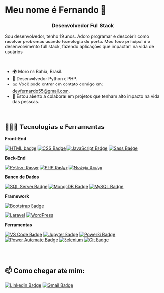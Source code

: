 Meu nome é Fernando 🫡
==========================

<h3 align="center">Desenvolvedor Full Stack</h3>

Sou desenvolvedor, tenho 19 anos. Adoro programar e descobrir como resolver problemas usando tecnologia de ponta. Meu foco principal é o desenvolvimento full stack, fazendo aplicações que impactam na vida de usuários

<br>

* 🌍 Moro na Bahia, Brasil.
* 🧠 Desenvolvedor Python e PHP.
* ✉️ Você pode entrar em contato comigo em: [devfernando55@gmail.com](mailto:devfernando55@gmail.com).
* 🤝 Estou aberto a colaborar em projetos que tenham alto impacto na vida das pessoas.

<br>

## 👨🏾‍💻 Tecnologias e Ferramentas

**Front-End**  

[![HTML badge](https://img.shields.io/badge/HTML5-E34F26?style=for-the-badge&logo=html5&logoColor=white)](https://github.com/devfernando10)
[![CSS Badge](https://img.shields.io/badge/CSS3-1572B6?style=for-the-badge&logo=css3&logoColor=white)](https://github.com/devfernando10)
[![JavaScript Badge](https://img.shields.io/badge/JavaScript-F7DF1E?style=for-the-badge&logo=javascript&logoColor=black)](https://github.com/devfernando10) 
[![Sass Badge](https://img.shields.io/badge/Sass-CC6699?style=for-the-badge&logo=sass&logoColor=white)](https://github.com/devfernando10)



**Back-End**  

[![Python Badge](https://img.shields.io/badge/Python-3776AB.svg?style=for-the-badge&logo=Python&logoColor=white)](https://github.com/devfernando10)
[![PHP Badge](https://img.shields.io/badge/PHP-777BB4.svg?style=for-the-badge&logo=PHP&logoColor=white)](https://github.com/devfernando10)
[![Nodejs Badge](https://img.shields.io/badge/Node.js-5FA04E.svg?style=for-the-badge&logo=nodedotjs&logoColor=white)](https://github.com/devfernando10)



**Banco de Dados**

[![SQL Server Badge](https://img.shields.io/badge/Microsoft%20SQL%20Server-CC2927?style=for-the-badge&logo=microsoft%20sql%20server&logoColor=white)](https://github.com/devfernando10)
[![MongoDB Badge](https://img.shields.io/badge/MongoDB-4EA94B?style=for-the-badge&logo=mongodb&logoColor=white)](https://github.com/devfernando10)
[![MySQL Badge](https://img.shields.io/badge/MySQL-005C84?style=for-the-badge&logo=mysql&logoColor=white)](https://github.com/devfernando10)


**Framework** 

[![Bootstrap Badge](https://img.shields.io/badge/Bootstrap-563D7C?style=for-the-badge&logo=bootstrap&logoColor=white)](https://github.com/devfernando10)

[![Laravel](https://img.shields.io/badge/Laravel-FF2D20.svg?style=for-the-badge&logo=Laravel&logoColor=white)](https://github.com/devfernando10)
[![WordPress](https://img.shields.io/badge/WordPress-21759B.svg?style=for-the-badge&logo=WordPress&logoColor=white)](https://github.com/devfernando10)



**Ferramentas** 

[![VS Code Badge](https://img.shields.io/badge/Visual_Studio_Code-5C2D91?style=for-the-badge&logo=visual%20studio%20code&logoColor=white)](https://github.com/devfernando10)
[![Jupyter Badge](https://img.shields.io/badge/Jupyter-F37626.svg?&style=for-the-badge&logo=Jupyter&logoColor=white)](https://github.com/devfernando10)
[![PowerBi Badge](https://img.shields.io/badge/Power%20BI-F2C811.svg?style=for-the-badge&logo=Power-BI&logoColor=black)](https://github.com/devfernando10)
[![Power Automate Badge](https://img.shields.io/badge/Power%20Automate-0066FF.svg?style=for-the-badge&logo=Power-Automate&logoColor=white)](https://github.com/devfernando10)
[![Selenium](https://img.shields.io/badge/Selenium-43B02A.svg?style=for-the-badge&logo=Selenium&logoColor=white)](https://github.com/devfernando10)
[![Git Badge](https://img.shields.io/badge/GIT-E44C30?style=for-the-badge&logo=git&logoColor=white)](https://github.com/devfernando10)

<br>
<br>

## :mailbox: Como chegar até mim:  
[![Linkedin Badge](https://img.shields.io/badge/LinkedIn-0077B5?style=for-the-badge&logo=linkedin&logoColor=white&link=https://www.linkedin.com/in/fernando-santana-22656428a//)](https://www.linkedin.com/in/fernando-santana-22656428a/)
[![Gmail Badge](https://img.shields.io/badge/Gmail-D14836?style=for-the-badge&logo=gmail&logoColor=white&link=mailto:devfernando55@gmail.com)](mailto:devfernando55@gmail.com)
